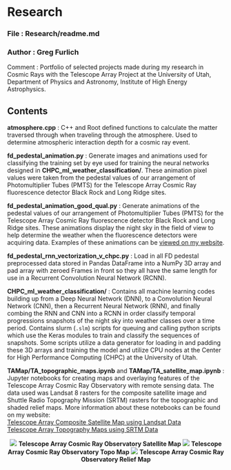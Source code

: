 # Research

### File : Research/readme.md
### Author : Greg Furlich

Comment : Portfolio of selected projects made during my research in Cosmic Rays with the Telescope Array Project at the University of Utah, Department of Physics and Astronomy, Institute of High Energy Astrophysics.

## Contents ##

**atmosphere.cpp** : C++ and Root defined functions to calculate the matter traversed through when traveling through the atmosphere. Used to determine atmospheric interaction depth for a cosmic ray event.

**fd_pedestal_animation.py** : Generate images and animations used for classifying the training set by eye used for training the neural networks designed in **CHPC_ml_weather_classification/**. These animation pixel values were taken from the pedestal values of our arrangement of Photomultiplier Tubes (PMTS) for the Telescope Array Cosmic Ray fluorescence detector Black Rock and Long Ridge sites.

**fd_pedestal_animation_good_qual.py** : Generate animations of the pedestal values of our arrangement of Photomultiplier Tubes (PMTS) for the Telescope Array Cosmic Ray fluorescence detector Black Rock and Long Ridge sites. These animations display the night sky in the field of view to help determine the weather when the fluorescence detectors were acquiring data. Examples of these animations can be [viewed on my website](https://gregfurlich.com/posts/telescope-array-machine-learing-weather-classification.html).

**fd_pedestal_rnn_vectorization_v_chpc.py** : Load in all FD pedestal preprocessed data stored in Pandas DataFrame into a NumPy 3D array and pad array with zeroed Frames in front so they all have the same length for use in a Recurrent Convolution Neural Network (RCNN).

**CHPC_ml_weather_classification/** : Contains all machine learning codes building up from a Deep Neural Network (DNN), to a Convolution Neural Network (CNN), then a Recurrent Neural Network (RNN), and finally combing the RNN and CNN into a RCNN in order classify temporal progressions snapshots of the night sky into weather classes over a time period. Contains slurm (`.slm`) scripts for queuing and calling python scripts which use the Keras modules to train and classify the sequences of snapshots. Some scripts utilize a data generator for loading in and padding these 3D arrays and training the model and utilize CPU nodes at the Center for High Performance Computing (CHPC) at the University of Utah.

**TAMap/TA_topographic_maps.ipynb** and **TAMap/TA_satellite_map.ipynb** : Jupyter notebooks for creating maps and overlaying features of the Telescope Array Cosmic Ray Observatory with remote sensing data. The data used was Landsat 8 rasters for the composite satellite image and Shuttle Radio Topography Mission (SRTM) rasters for the topographic and shaded relief maps. More information about these notebooks can be found on my website:<br>
[Telescope Array Composite Satellite Map using Landsat Data](https://gregfurlich.com/posts/telescope-array-satellite-map.html)<br>
[Telescope Array Topography Maps using SRTM Data](https://gregfurlich.com/posts/telescope-array-topography-maps.html)

<p align="center">
    <img src="https://github.com/gfurlich/Research/blob/master/TAMap/ta_map.png">
    <b>Telescope Array Cosmic Ray Observatory Satellite Map</b>
    <img src="https://github.com/gfurlich/Research/blob/master/TAMap/ta_topo.png">
    <b>Telescope Array Cosmic Ray Observatory Topo Map</b>
    <img src="https://github.com/gfurlich/Research/blob/master/TAMap/ta_relief.png">
    <b>Telescope Array Cosmic Ray Observatory Relief Map</b>
</p>
